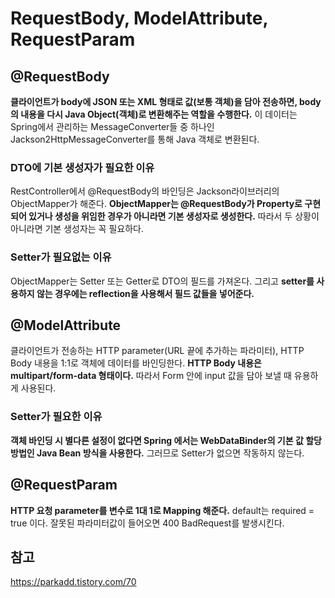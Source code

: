 # RequestBody, ModelAttribute, RequestParam


## @RequestBody
**클라이언트가 body에 JSON 또는 XML 형태로 값(보통 객체)을 담아 전송하면, body의 내용을 다시 Java Object(객체)로 변환해주는 역할을 수행한다.** 이 데이터는 Spring에서 관리하는 MessageConverter들 중 하나인 Jackson2HttpMessageConverter를 통해 Java 객체로 변환된다.

### DTO에 기본 생성자가 필요한 이유
 RestController에서 @RequestBody의 바인딩은 Jackson라이브러리의 ObjectMapper가 해준다. **ObjectMapper는 @RequestBody가 Property로 구현되어 있거나 생성을 위임한 경우가 아니라면 기본 생성자로 생성한다.** 따라서 두 상황이 아니라면 기본 생성자는 꼭 필요하다.

### Setter가 필요없는 이유
ObjectMapper는 Setter 또는 Getter로 DTO의 필드를 가져온다. 그리고 **setter를 사용하지 않는 경우에는 reflection을 사용해서 필드 값들을 넣어준다.**

## @ModelAttribute
클라이언트가 전송하는 HTTP parameter(URL 끝에 추가하는 파라미터), HTTP Body 내용을 1:1로 객체에 데이터를 바인딩한다. **HTTP Body 내용은 multipart/form-data 형태이다.** 따라서 Form 안에 input 값을 담아 보낼 때 유용하게 사용된다. 

### Setter가 필요한 이유
**객체 바인딩 시 별다른 설정이 없다면 Spring 에서는 WebDataBinder의 기본 값 할당 방법인 Java Bean 방식을 사용한다.** 그러므로 Setter가 없으면 작동하지 않는다.

## @RequestParam
**HTTP 요청 parameter를 변수로 1대 1로 Mapping 해준다.** default는 required = true 이다. 잘못된 파라미터값이 들어오면 400 BadRequest를 발생시킨다.

## 참고
https://parkadd.tistory.com/70

